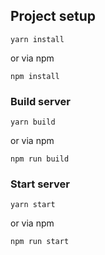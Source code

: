 ## Project setup
```
yarn install
```
or via npm
```
npm install
```

### Build server
```
yarn build
```
or via npm
```
npm run build
```

### Start server
```
yarn start
```
or via npm
```
npm run start
```
